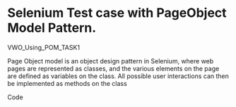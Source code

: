 # Selenium Test case with PageObject Model Pattern.
VWO_Using_POM_TASK1


Page Object model is an object design pattern in Selenium, where web pages are represented as classes, and the various elements
on the page are defined as variables on the class. All possible user interactions can then be implemented as methods on the class



Code
